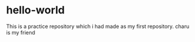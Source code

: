 # hello-world
This is a practice repository which i had made as my first repository.
charu is my friend

